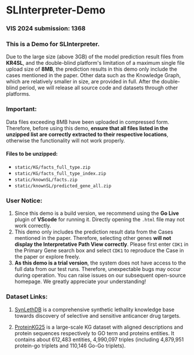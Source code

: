 # SLInterpreter-Demo

### VIS 2024 submission: 1368

### This is a Demo for SLInterpreter.

Due to the large size (above 3GB) of the model prediction result files from **KR4SL**, and the double-blind platform's limitation of a maximum single file upload size of **8MB**, the prediction results in this demo only include the cases mentioned in the paper. Other data such as the Knowledge Graph, which are relatively smaller in size, are provided in full. After the double-blind period, we will release all source code and datasets through other platforms.

### Important:

Data files exceeding 8MB have been uploaded in compressed form. Therefore, before using this demo, **ensure that all files listed in the unzipped list are correctly extracted to their respective locations**, otherwise the functionality will not work properly.

#### Files to be unzipped:

- `static/KG/facts_full_type.zip`
- `static/KG/facts_full_type_index.zip`
- `static/knownSL/facts.zip`
- `static/knownSL/predicted_gene_all.zip`

### User Notice:

1. Since this demo is a build version, we recommend using the **Go Live** plugin of **VScode** for running it. Directly opening the `.html` file may not work correctly.
2. This demo only includes the prediction result data from the Cases mentioned in the paper. Therefore, selecting other genes **will not display the Interpretative Path View correctly**. Please first enter `CDK1` in the Primary Gene search box and select `CDK1` to reproduce the Case in the paper or explore freely.
3. **As this demo is a trial version**, the system does not have access to the full data from our test runs. Therefore, unexpectable bugs may occur during operation. You can raise issues on our subsequent open-source homepage. We greatly appreciate your understanding!


### Dataset Links:
1. [SynLethDB](https://synlethdb.sist.shanghaitech.edu.cn/v2/#/) is a comprehensive synthetic lethality knowledge base towards discovery of selective and sensitive anticancer drug targets.

2. [ProteinKG25](https://www.zjukg.org/project/ProteinKG25/) is a large-scale KG dataset with aligned descriptions and protein sequences respectively to GO term and proteins entities. It contains about 612,483 entities, 4,990,097 triples (including 4,879,951 protein-go triplets and 110,146 Go-Go triplets). 